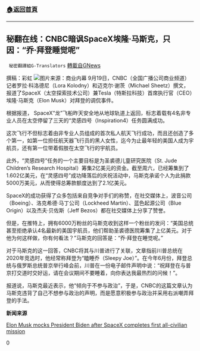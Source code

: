###  [:house:返回首頁](https://github.com/ourhimalayas/txt)
---


## 秘翻在线：CNBC暗讽SpaceX埃隆·马斯克，只因：“乔·拜登睡觉呢”
` 秘密翻譯組G-Translators` [轉載自GNews](https://gnews.org/zh-hans/1543629/)

撰稿：彩虹
![](https://assets.gnews.org/wp-content/uploads/2021/09/Screenshot-2021-09-20-120226.jpg)图片来源：商业内幕
9月19日，CNBC（全国广播公司商业频道）记者罗拉·科洛德尼（Lora Kolodny）和迈克尔·谢茨（Michael Sheetz）撰文，报道了SpaceX（太空探索技术公司）兼Tesla（特斯拉科技）首席执行官（CEO）埃隆·马斯克（Elon Musk）对拜登的调侃事件。

根据报道， SpaceX“龙”飞船昨天安全地从地球轨道上返回，标志着载有4名非专业人员在太空停留了三天的“灵感四号（Inspiration4）任务圆满成功。

这次飞行不但标志着由非专业人员组成的首次私人航天飞行成功，而且还创造了多个第一，如第一位担任航天器飞行员的黑人女性，迄今为止最年轻的美国人成为宇航员，还有第一位带着假肢在太空飞行的宇航员。

此外，“灵感四号”任务的一个主要目标是为圣裘德儿童研究医院（St. Jude Children’s Research Hospital）筹集2亿美元的资金。截至周六，已经筹集到了1.602亿美元，在“灵感四号”成功降落后的庆祝活动中，马斯克承诺个人为此捐款5000万美元，从而使得总筹款额度达到了2.1亿美元。

SpaceX的成功获得了众多包括来自竞争对手们的称赞，在社交媒体上，波音公司（Boeing）、洛克希德·马丁公司（Lockheed Martin）、蓝色起源公司（Blue Origin）以及杰夫·贝佐斯（Jeff Bezos）都在社交媒体上分享了赞誉。

但是，在推特上，拥有6000万粉丝的马斯克收到这样一个粉丝的发问：“美国总统甚至拒绝承认4名最新的美国宇航员，他们帮助圣裘德医院筹集了上亿美元。对于他为何这样做，你有何看法？”马斯克的回答是：“乔·拜登在睡觉呢。”

对于马斯克的这一回答，CNBC将其与川普进行了关联，文章指前川普总统在2020年竞选时，他经常称拜登为“瞌睡乔（Sleepy Joe）”。在今年6月份，拜登总统与俄罗斯总统普京举行峰会前，川普在一份电子邮件声明中说：“祝拜登在与普京打交道时交好运，请在会议期间不要睡着，向你表达我最热烈的问候！”。

报道说，马斯克最近表示，他“倾向于不参与政治”，于是，CNBC的这篇文章认为马斯克违背了自己不想参与政治的声明，而是愿意积极参与政治并采用右派嘲弄拜登的手法。

**新闻来源**

[Elon Musk mocks President Biden after SpaceX completes first all-civilian mission](https://www.cnbc.com/2021/09/19/elon-musk-mocks-president-biden-after-spacex-completes-first-all-civilian-mission.html)

0
